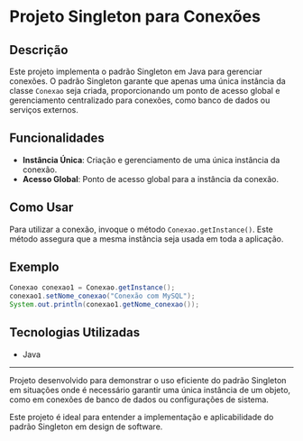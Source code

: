 # Projeto Singleton para Conexões

## Descrição
Este projeto implementa o padrão Singleton em Java para gerenciar conexões. O padrão Singleton garante que apenas uma única instância da classe `Conexao` seja criada, proporcionando um ponto de acesso global e gerenciamento centralizado para conexões, como banco de dados ou serviços externos.

## Funcionalidades
- **Instância Única**: Criação e gerenciamento de uma única instância da conexão.
- **Acesso Global**: Ponto de acesso global para a instância da conexão.

## Como Usar
Para utilizar a conexão, invoque o método `Conexao.getInstance()`. Este método assegura que a mesma instância seja usada em toda a aplicação.

## Exemplo
```java
Conexao conexao1 = Conexao.getInstance();
conexao1.setNome_conexao("Conexão com MySQL");
System.out.println(conexao1.getNome_conexao());
```

## Tecnologias Utilizadas
- Java

---

Projeto desenvolvido para demonstrar o uso eficiente do padrão Singleton em situações onde é necessário garantir uma única instância de um objeto, como em conexões de banco de dados ou configurações de sistema.

Este projeto é ideal para entender a implementação e aplicabilidade do padrão Singleton em design de software.